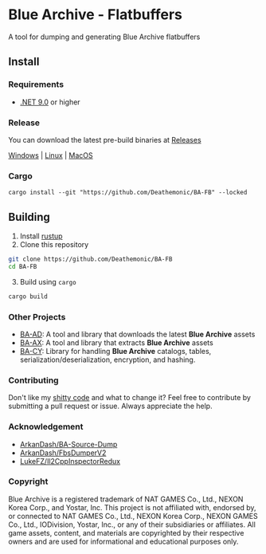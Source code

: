 # Blue Archive - Flatbuffers
A tool for dumping and generating Blue Archive flatbuffers


## Install

### Requirements
- [.NET 9.0](https://dotnet.microsoft.com/download/dotnet/9.0) or higher

### Release
You can download the latest pre-build binaries at [Releases](https://github.com/Deathemonic/BA-FB/releases)

[Windows](https://github.com/Deathemonic/BA-FB/releases/latest/download/bafb-windows-x86_64.zip) | [Linux](https://github.com/Deathemonic/BA-FB/releases/latest/download/bafb-linux-x86_64.zip) | [MacOS](https://github.com/Deathemonic/BA-FB/releases/latest/download/bafb-macos-aarch64.zip)

### Cargo
```shell
cargo install --git "https://github.com/Deathemonic/BA-FB" --locked
```

## Building

1. Install [rustup](https://rustup.rs)
2. Clone this repository
```sh
git clone https://github.com/Deathemonic/BA-FB
cd BA-FB
```
3. Build using `cargo`
```sh
cargo build
```

### Other Projects

- [BA-AD](https://github.com/Deathemonic/BA-AD): A tool and library that downloads the latest **Blue Archive** assets
- [BA-AX](https://github.com/Deathemonic/BA-AX): A tool and library that extracts **Blue Archive** assets
- [BA-CY](https://github.com/Deathemonic/BA-CY): Library for handling **Blue Archive** catalogs, tables, serialization/deserialization, encryption, and hashing.


### Contributing
Don't like my [shitty code](https://www.reddit.com/r/programminghorror) and what to change it? Feel free to contribute by submitting a pull request or issue. Always appreciate the help.


### Acknowledgement
- [ArkanDash/BA-Source-Dump](https://github.com/ArkanDash/BA-Source-Dump)
- [ArkanDash/FbsDumperV2](https://github.com/ArkanDash/FbsDumperV2)
- [LukeFZ/Il2CppInspectorRedux](https://github.com/LukeFZ/Il2CppInspectorRedux)

### Copyright
Blue Archive is a registered trademark of NAT GAMES Co., Ltd., NEXON Korea Corp., and Yostar, Inc.
This project is not affiliated with, endorsed by, or connected to NAT GAMES Co., Ltd., NEXON Korea Corp., NEXON GAMES Co., Ltd., IODivision, Yostar, Inc., or any of their subsidiaries or affiliates.
All game assets, content, and materials are copyrighted by their respective owners and are used for informational and educational purposes only.